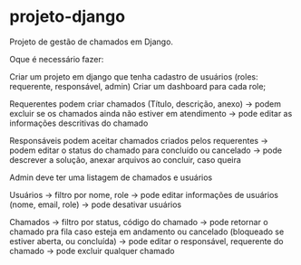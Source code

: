 # projeto-django
Projeto de gestão de chamados em Django.

Oque é necessário fazer:

Criar um projeto em django que tenha cadastro de usuários (roles: requerente, responsável, admin)
Criar um dashboard para cada role;

Requerentes podem criar chamados (Título, descrição, anexo)
-> podem excluir se os chamados ainda não estiver em atendimento
-> pode editar as informações descritivas do chamado

Responsáveis podem aceitar chamados criados pelos requerentes
-> podem editar o status do chamado para concluído ou cancelado
-> pode descrever a solução, anexar arquivos ao concluir, caso queira

Admin deve ter uma listagem de chamados e usuários

Usuários 
-> filtro por nome, role
-> pode editar informações de usuários (nome, email, role)
-> pode desativar usuários

Chamados 
-> filtro por status, código do chamado
-> pode retornar o chamado pra fila caso esteja em andamento ou cancelado (bloqueado se estiver aberta, ou concluída)
-> pode editar o responsável, requerente do chamado
-> pode excluir qualquer chamado